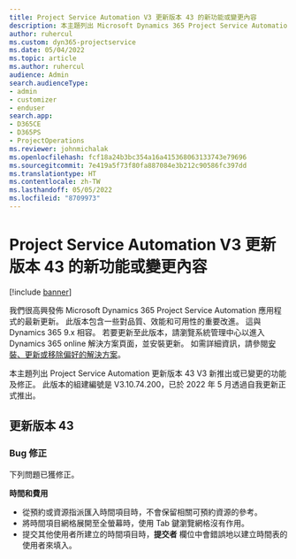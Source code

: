 ```yaml
---
title: Project Service Automation V3 更新版本 43 的新功能或變更內容
description: 本主題列出 Microsoft Dynamics 365 Project Service Automation 更新版本 43 V3 中可用的功能與修正。
author: ruhercul
ms.custom: dyn365-projectservice
ms.date: 05/04/2022
ms.topic: article
ms.author: ruhercul
audience: Admin
search.audienceType:
- admin
- customizer
- enduser
search.app:
- D365CE
- D365PS
- ProjectOperations
ms.reviewer: johnmichalak
ms.openlocfilehash: fcf18a24b3bc354a16a415368063133743e79696
ms.sourcegitcommit: 7e419a5f73f80fa887084e3b212c90586fc397dd
ms.translationtype: HT
ms.contentlocale: zh-TW
ms.lasthandoff: 05/05/2022
ms.locfileid: "8709973"
---
```

# <a name="whats-new-or-changed-in-project-service-automation-update-release-43-v3"></a>Project Service Automation V3 更新版本 43 的新功能或變更內容

[!include [banner](../includes/psa-now-project-operations.md)]

我們很高興發佈 Microsoft Dynamics 365 Project Service Automation 應用程式的最新更新。 此版本包含一些對品質、效能和可用性的重要改進。 這與 Dynamics 365 9.x 相容。 若要更新至此版本，請瀏覽系統管理中心以進入 Dynamics 365 online 解決方案頁面，並安裝更新。 如需詳細資訊，請參閱[安裝、更新或移除偏好的解決方案](/power-platform/admin/install-remove-preferred-solution)。

本主題列出 Project Service Automation 更新版本 43 V3 新推出或已變更的功能及修正。 此版本的組建編號是 V3.10.74.200，已於 2022 年 5 月透過自我更新正式推出。

## <a name="update-release-43"></a>更新版本 43

### <a name="bug-fixes"></a>Bug 修正

下列問題已獲修正。


**時間和費用**

- 從預約或資源指派匯入時間項目時，不會保留相關可預約資源的參考。
- 將時間項目網格展開至全螢幕時，使用 Tab 鍵瀏覽網格沒有作用。
- 提交其他使用者所建立的時間項目時，**提交者** 欄位中會錯誤地以建立時間表的使用者來填入。
